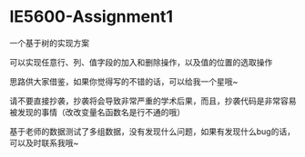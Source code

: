 # IE5600-Assignment1
一个基于树的实现方案

可以实现任意行、列、值字段的加入和删除操作，以及值的位置的选取操作

思路供大家借鉴，如果你觉得写的不错的话，可以给我一个星哦~

请不要直接抄袭，抄袭将会导致非常严重的学术后果，而且，抄袭代码是非常容易被发现的事情（改改变量名函数名是行不通的哦）


基于老师的数据测试了多组数据，没有发现什么问题，如果有发现什么bug的话，可以及时联系我哦~
